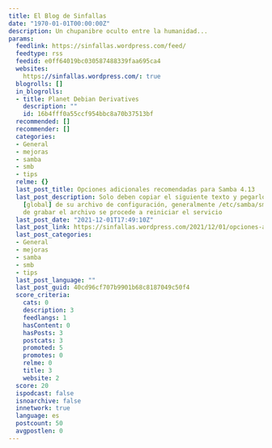```yaml
---
title: El Blog de Sinfallas
date: "1970-01-01T00:00:00Z"
description: Un chupanibre oculto entre la humanidad...
params:
  feedlink: https://sinfallas.wordpress.com/feed/
  feedtype: rss
  feedid: e0ff64019bc030587488339faa695ca4
  websites:
    https://sinfallas.wordpress.com/: true
  blogrolls: []
  in_blogrolls:
  - title: Planet Debian Derivatives
    description: ""
    id: 16b4fff0a55ccf954bbc8a70b37513bf
  recommended: []
  recommender: []
  categories:
  - General
  - mejoras
  - samba
  - smb
  - tips
  relme: {}
  last_post_title: Opciones adicionales recomendadas para Samba 4.13
  last_post_description: Solo deben copiar el siguiente texto y pegarlo en la sección
    [global] de su archivo de configuración, generalmente /etc/samba/smb.conf Luego
    de grabar el archivo se procede a reiniciar el servicio
  last_post_date: "2021-12-01T17:49:10Z"
  last_post_link: https://sinfallas.wordpress.com/2021/12/01/opciones-adicionales-recomendadas-para-samba-4-13/
  last_post_categories:
  - General
  - mejoras
  - samba
  - smb
  - tips
  last_post_language: ""
  last_post_guid: 40cd96cf707b9901b68c8187049c50f4
  score_criteria:
    cats: 0
    description: 3
    feedlangs: 1
    hasContent: 0
    hasPosts: 3
    postcats: 3
    promoted: 5
    promotes: 0
    relme: 0
    title: 3
    website: 2
  score: 20
  ispodcast: false
  isnoarchive: false
  innetwork: true
  language: es
  postcount: 50
  avgpostlen: 0
---
```

